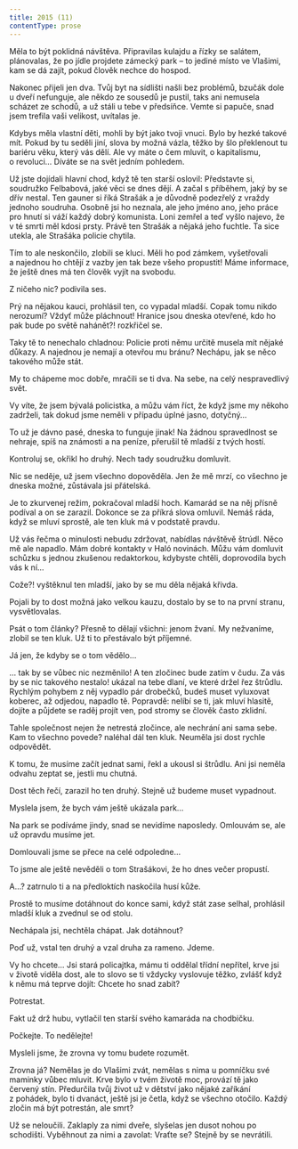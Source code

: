 ```yaml
---
title: 2015 (11)
contentType: prose
---
```


<section>

Měla to být poklidná návštěva. Připravilas kulajdu a řízky se salátem, plánovalas, že po jídle projdete zámecký park – to jediné místo ve Vlašimi, kam se dá zajít, pokud člověk nechce do hospod.

Nakonec přijeli jen dva. Tvůj byt na sídlišti našli bez problémů, bzučák dole u dveří nefunguje, ale někdo ze sousedů je pustil, taks ani nemusela scházet ze schodů, a už stáli u tebe v předsíňce. Vemte si papuče, snad jsem trefila vaši velikost, uvítalas je.

Kdybys měla vlastní děti, mohli by být jako tvoji vnuci. Bylo by hezké takové mít. Pokud by tu seděli jiní, slova by možná vázla, těžko by šlo překlenout tu bariéru věku, který vás dělí. Ale vy máte o čem mluvit, o kapitalismu, o revoluci… Díváte se na svět jedním pohledem.

Už jste dojídali hlavní chod, když tě ten starší oslovil: Představte si, soudružko Felbabová, jaké věci se dnes dějí. A začal s příběhem, jaký by se dřív nestal. Ten gauner si říká Strašák a je důvodně podezřelý z vraždy jednoho soudruha. Osobně jsi ho neznala, ale jeho jméno ano, jeho práce pro hnutí si váží každý dobrý komunista. Loni zemřel a teď vyšlo najevo, že v té smrti měl kdosi prsty. Právě ten Strašák a nějaká jeho fuchtle. Ta sice utekla, ale Strašáka policie chytila.

Tím to ale neskončilo, zlobili se kluci. Měli ho pod zámkem, vyšetřovali a najednou ho chtějí z vazby jen tak beze všeho propustit! Máme informace, že ještě dnes má ten člověk vyjít na svobodu.

Z ničeho nic? podivila ses.

Prý na nějakou kauci, prohlásil ten, co vypadal mladší. Copak tomu nikdo nerozumí? Vždyť může pláchnout! Hranice jsou dneska otevřené, kdo ho pak bude po světě nahánět?! rozkřičel se.

Taky tě to nenechalo chladnou: Policie proti němu určitě musela mít nějaké důkazy. A najednou je nemají a otevřou mu bránu? Nechápu, jak se něco takového může stát.

My to chápeme moc dobře, mračili se ti dva. Na sebe, na celý nespravedlivý svět.

Vy víte, že jsem bývalá policistka, a můžu vám říct, že když jsme my někoho zadrželi, tak dokud jsme neměli v případu úplné jasno, dotyčný…

To už je dávno pasé, dneska to funguje jinak! Na žádnou spravedlnost se nehraje, spíš na známosti a na peníze, přerušil tě mladší z tvých hostí.

Kontroluj se, okřikl ho druhý. Nech tady soudružku domluvit.

Nic se neděje, už jsem všechno dopověděla. Jen že mě mrzí, co všechno je dneska možné, zůstávala jsi přátelská.

Je to zkurvenej režim, pokračoval mladší hoch. Kamarád se na něj přísně podíval a on se zarazil. Dokonce se za příkrá slova omluvil. Nemáš ráda, když se mluví sprostě, ale ten kluk má v podstatě pravdu.

Už vás řečma o minulosti nebudu zdržovat, nabídlas návštěvě štrúdl. Něco mě ale napadlo. Mám dobré kontakty v Haló novinách. Můžu vám domluvit schůzku s jednou zkušenou redaktorkou, kdybyste chtěli, doprovodila bych vás k ní…

Cože?! vyštěknul ten mladší, jako by se mu děla nějaká křivda.

Pojali by to dost možná jako velkou kauzu, dostalo by se to na první stranu, vysvětlovalas.

Psát o tom články? Přesně to dělají všichni: jenom žvaní. My nežvaníme, zlobil se ten kluk. Už ti to přestávalo být příjemné.

Já jen, že kdyby se o tom vědělo…

… tak by se vůbec nic nezměnilo! A ten zločinec bude zatím v čudu. Za vás by se nic takového nestalo! ukázal na tebe dlaní, ve které držel řez štrůdlu. Rychlým pohybem z něj vypadlo pár drobečků, budeš muset vyluxovat koberec, až odjedou, napadlo tě. Popravdě: nelíbí se ti, jak mluví hlasitě, dojíte a půjdete se raděj projít ven, pod stromy se člověk často zklidní.

Tahle společnost nejen že netrestá zločince, ale nechrání ani sama sebe. Kam to všechno povede? naléhal dál ten kluk. Neuměla jsi dost rychle odpovědět.

K tomu, že musíme začít jednat sami, řekl a ukousl si štrůdlu. Ani jsi neměla odvahu zeptat se, jestli mu chutná.

Dost těch řečí, zarazil ho ten druhý. Stejně už budeme muset vy­padnout.

Myslela jsem, že bych vám ještě ukázala park…

Na park se podíváme jindy, snad se nevidíme naposledy. Omlouvám se, ale už opravdu musíme jet.

Domlouvali jsme se přece na celé odpoledne…

To jsme ale ještě nevěděli o tom Strašákovi, že ho dnes večer propustí.

A…? zatrnulo ti a na předloktích naskočila husí kůže.

Prostě to musíme dotáhnout do konce sami, když stát zase selhal, prohlásil mladší kluk a zvednul se od stolu.

Nechápala jsi, nechtěla chápat. Jak dotáhnout?

Poď už, vstal ten druhý a vzal druha za rameno. Jdeme.

Vy ho chcete… Jsi stará policajtka, mámu ti oddělal třídní ne­přítel, krve jsi v životě viděla dost, ale to slovo se ti vždycky vyslovuje těžko, zvlášť když k němu má teprve dojít: Chcete ho snad zabít?

Potrestat.

Fakt už drž hubu, vytlačil ten starší svého kamaráda na chodbičku.

Počkejte. To nedělejte!

Mysleli jsme, že zrovna vy tomu budete rozumět.

Zrovna já? Nemělas je do Vlašimi zvát, nemělas s nima u pomníčku své maminky vůbec mluvit. Krve bylo v tvém životě moc, provází tě jako červený stín. Předurčila tvůj život už v dětství jako nějaké zaříkání z pohádek, bylo ti dvanáct, ještě jsi je četla, když se všechno otočilo. Každý zločin má být potrestán, ale smrt?

Už se neloučili. Zaklaply za nimi dveře, slyšelas jen dusot nohou po schodišti. Vyběhnout za nimi a zavolat: Vraťte se? Stejně by se nevrátili.

</section>
